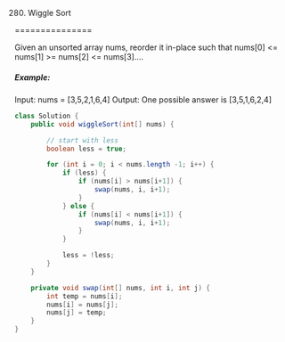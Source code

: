 280. Wiggle Sort

===============

Given an unsorted array nums, reorder it in-place such that nums[0] <= nums[1] >= nums[2] <= nums[3]....

##### Example:

Input: nums = [3,5,2,1,6,4]
Output: One possible answer is [3,5,1,6,2,4]

```java
class Solution {
    public void wiggleSort(int[] nums) {

        // start with less
        boolean less = true;

        for (int i = 0; i < nums.length -1; i++) {
            if (less) {
                if (nums[i] > nums[i+1]) {
                    swap(nums, i, i+1);
                }
            } else {
                if (nums[i] < nums[i+1]) {
                    swap(nums, i, i+1);
                }
            }

            less = !less;
        }
    }

    private void swap(int[] nums, int i, int j) {
        int temp = nums[i];
        nums[i] = nums[j];
        nums[j] = temp;
    }
}
```


